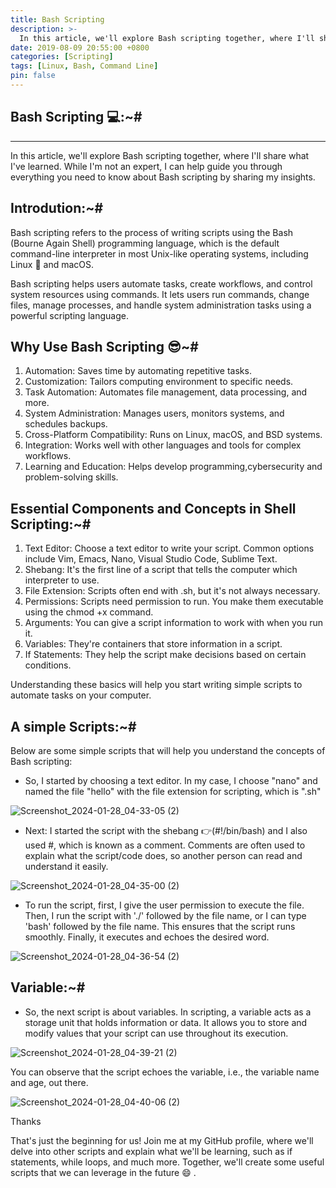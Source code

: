```yaml
---
title: Bash Scripting
description: >-
  In this article, we'll explore Bash scripting together, where I'll share what I've learned. While I'm not an expert, I can help guide you through everything you need to know about Bash scripting by sharing my insights.
date: 2019-08-09 20:55:00 +0800
categories: [Scripting]
tags: [Linux, Bash, Command Line]
pin: false
---
```



## Bash Scripting 💻:~#
***
In this article, we'll explore Bash scripting together, where I'll share what I've learned. While I'm not an expert, I can help guide you through everything you need to know about Bash scripting by sharing my insights.

## Introdution:~#

Bash scripting refers to the process of writing scripts using the Bash (Bourne Again Shell) programming language, which is the default command-line interpreter in most Unix-like operating systems, including Linux 🐧 and macOS.

Bash scripting helps users automate tasks, create workflows, and control system resources using commands. It lets users run commands, change files, manage processes, and handle system administration tasks using a powerful scripting language.

## Why Use Bash Scripting :sunglasses:~#
1. Automation: Saves time by automating repetitive tasks.
2. Customization: Tailors computing environment to specific needs.
3. Task Automation: Automates file management, data processing, and more.
4. System Administration: Manages users, monitors systems, and schedules backups.
5. Cross-Platform Compatibility: Runs on Linux, macOS, and BSD systems.
6. Integration: Works well with other languages and tools for complex workflows.
7. Learning and Education: Helps develop programming,cybersecurity and problem-solving skills.

## Essential Components and Concepts in Shell Scripting:~#
1. Text Editor: Choose a text editor to write your script. Common options include Vim, Emacs, Nano, Visual Studio Code, Sublime Text.
2. Shebang: It's the first line of a script that tells the computer which interpreter to use.
3. File Extension: Scripts often end with .sh, but it's not always necessary.
4. Permissions: Scripts need permission to run. You make them executable using the chmod +x command.
5. Arguments: You can give a script information to work with when you run it.
6. Variables: They're containers that store information in a script.
7. If Statements: They help the script make decisions based on certain conditions.

Understanding these basics will help you start writing simple scripts to automate tasks on your computer.

## A simple Scripts:~#
Below are some simple scripts that will help you understand the concepts of Bash scripting:


- So, I started by choosing a text editor. In my case, I choose "nano" and named the file "hello" with the file extension for scripting, which is ".sh"
  
![Screenshot_2024-01-28_04-33-05 (2)](https://github.com/T3chnocr4t/Linux-Projects/assets/115868619/073ba9e8-4daf-464d-9ace-e25ea70bc235)

- Next: I started the script with the shebang :point_right:(#!/bin/bash) and I also used #, which is known as a comment. Comments are often used to explain what the script/code does, so another person can read and understand it easily.
 
![Screenshot_2024-01-28_04-35-00 (2)](https://github.com/T3chnocr4t/Linux-Projects/assets/115868619/b224d8c5-05ed-44c4-ad21-013df4dc4f0d)

- To run the script, first, I give the user permission to execute the file. Then, I run the script with './' followed by the file name, or I can type 'bash' followed by the file name. This ensures that the script runs smoothly. Finally, it executes and echoes the desired word.
  
![Screenshot_2024-01-28_04-36-54 (2)](https://github.com/T3chnocr4t/Linux-Projects/assets/115868619/edd00ef5-1e20-430b-9922-c4db8f7acd6e)

## Variable:~#
- So, the next script is about variables. In scripting, a variable acts as a storage unit that holds information or data. It allows you to store and modify values that your script can use throughout its execution.

![Screenshot_2024-01-28_04-39-21 (2)](https://github.com/T3chnocr4t/Linux-Projects/assets/115868619/99a8081f-afee-4947-b514-988a7441ede3)

You can observe that the script echoes the variable, i.e., the variable name and age, out there.

![Screenshot_2024-01-28_04-40-06 (2)](https://github.com/T3chnocr4t/Linux-Projects/assets/115868619/cf138629-cf63-49c9-bd05-eb1b2891e965)

Thanks


That's just the beginning for us! Join me at my GitHub profile, where we'll delve into other scripts and explain what we'll be learning, such as if statements, while loops, and much more. Together, we'll create some useful scripts that we can leverage in the future 😄 .